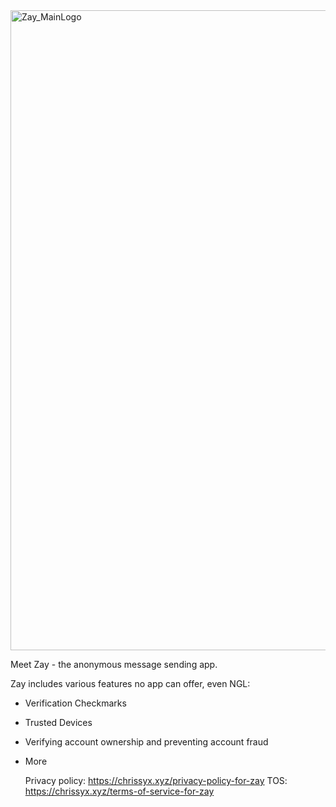<img width="1024" height="1024" alt="Zay_MainLogo" src="https://github.com/user-attachments/assets/99e4e57c-0503-4a1a-a9dd-7afa2f5341f8" />

Meet Zay - the anonymous message sending app.

Zay includes various features no app can offer, even NGL:

- Verification Checkmarks
- Trusted Devices
- Verifying account ownership and preventing account fraud
- More

  Privacy policy: https://chrissyx.xyz/privacy-policy-for-zay
  TOS: https://chrissyx.xyz/terms-of-service-for-zay
